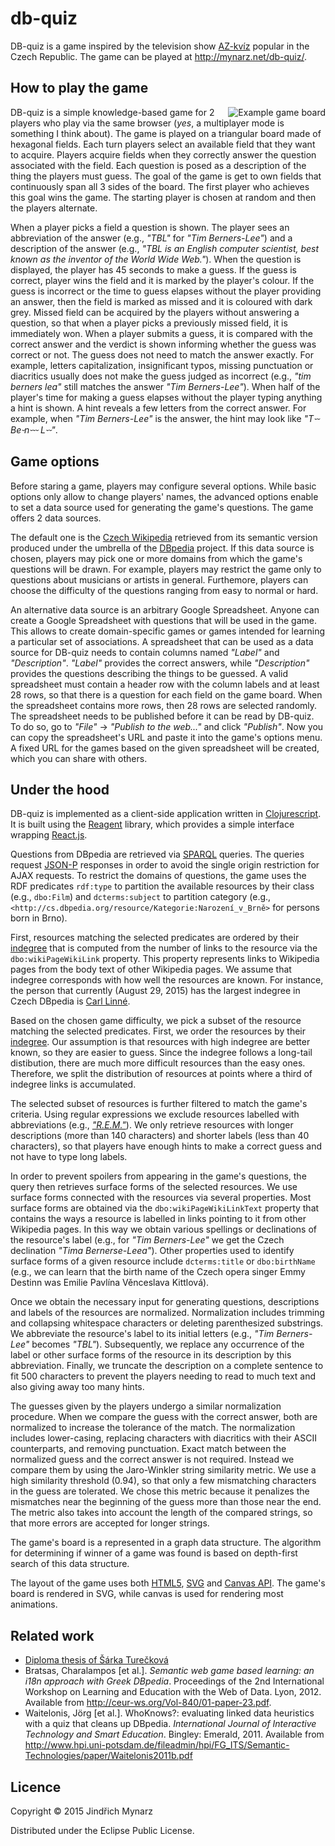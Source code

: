 # db-quiz

DB-quiz is a game inspired by the television show [AZ-kvíz](https://cs.wikipedia.org/wiki/AZ-kv%C3%ADz) popular in the Czech Republic. The game can be played at <http://mynarz.net/db-quiz/>.

## How to play the game

<img src="https://raw.githubusercontent.com/jindrichmynarz/db-quiz/master/resources/public/img/example_board.png" alt="Example game board" align="right" />

DB-quiz is a simple knowledge-based game for 2 players who play via the same browser (*yes*, a multiplayer mode is something I think about). The game is played on a triangular board made of hexagonal fields. Each turn players select an available field that they want to acquire. Players acquire fields when they correctly answer the question associated with the field. Each question is posed as a description of the thing the players must guess. The goal of the game is get to own fields that continuously span all 3 sides of the board. The first player who achieves this goal wins the game. The starting player is chosen at random and then the players alternate. 

When a player picks a field a question is shown. The player sees an abbreviation of the answer (e.g., *"TBL"* for *"Tim Berners-Lee"*) and a description of the answer (e.g., *"TBL is an English computer scientist, best known as the inventor of the World Wide Web."*). When the question is displayed, the player has 45 seconds to make a guess. If the guess is correct, player wins the field and it is marked by the player's colour. If the guess is incorrect or the time to guess elapses without the player providing an answer, then the field is marked as missed and it is coloured with dark grey. Missed field can be acquired by the players without answering a question, so that when a player picks a previously missed field, it is immediately won. When a player submits a guess, it is compared with the correct answer and the verdict is shown informing whether the guess was correct or not. The guess does not need to match the answer exactly. For example, letters capitalization, insignificant typos, missing punctuation or diacritics usually does not make the guess judged as incorrect (e.g., *"tim berners lea"* still matches the answer *"Tim Berners-Lee"*). When half of the player's time for making a guess elapses without the player typing anything a hint is shown. A hint reveals a few letters from the correct answer. For example, when *"Tim Berners-Lee"* is the answer, the hint may look like *"T⏑⏑ Be⏑n⏑⏑⏑ L⏑⏑"*. 

## Game options

Before staring a game, players may configure several options. While basic options only allow to change players' names, the advanced options enable to set a data source used for generating the game's questions. The game offers 2 data sources.

The default one is the [Czech Wikipedia](https://cs.wikipedia.org) retrieved from its semantic version produced under the umbrella of the [DBpedia](http://dbpedia.org) project. If this data source is chosen, players may pick one or more domains from which the game's questions will be drawn. For example, players may restrict the game only to questions about musicians or artists in general. Furthemore, players can choose the difficulty of the questions ranging from easy to normal or hard. 

An alternative data source is an arbitrary Google Spreadsheet. Anyone can create a Google Spreadsheet with questions that will be used in the game. This allows to create domain-specific games or games intended for learning a particular set of associations. A spreadsheet that can be used as a data source for DB-quiz needs to contain columns named *"Label"* and *"Description"*. *"Label"* provides the correct answers, while *"Description"* provides the questions describing the things to be guessed. A valid spreadsheet must contain a header row with the column labels and at least 28 rows, so that there is a question for each field on the game board. When the spreadsheet contains more rows, then 28 rows are selected randomly. The spreadsheet needs to be published before it can be read by DB-quiz. To do so, go to *"File"* → *"Publish to the web..."* and click *"Publish"*. Now you can copy the spreadsheet's URL and paste it into the game's options menu. A fixed URL for the games based on the given spreadsheet will be created, which you can share with others. 

## Under the hood

DB-quiz is implemented as a client-side application written in [Clojurescript](https://github.com/clojure/clojurescript). It is built using the [Reagent](https://github.com/reagent-project/reagent) library, which provides a simple interface wrapping [React.js](http://facebook.github.io/react/).

Questions from DBpedia are retrieved via [SPARQL](http://www.w3.org/TR/sparql11-query/) queries. The queries request [JSON-P](http://json-p.org/) responses in order to avoid the single origin restriction for AJAX requests. To restrict the domains of questions, the game uses the RDF predicates `rdf:type` to partition the available resources by their class (e.g., `dbo:Film`) and `dcterms:subject` to partition category (e.g., `<http://cs.dbpedia.org/resource/Kategorie:Narození_v_Brně>` for persons born in Brno).

First, resources matching the selected predicates are ordered by their [indegree](https://en.wiktionary.org/wiki/indegree) that is computed from the number of links to the resource via the `dbo:wikiPageWikiLink` property. This property represents links to Wikipedia pages from the body text of other Wikipedia pages. We assume that indegree corresponds with how well the resources are known. For instance, the person that currently (August 29, 2015) has the largest indegree in Czech DBpedia is [Carl Linné](http://cs.dbpedia.org/resource/Carl_Linné).

Based on the chosen game difficulty, we pick a subset of the resource matching the selected predicates. First, we order the resources by their [indegree](https://en.wiktionary.org/wiki/indegree). Our assumption is that resources with high indegree are better known, so they are easier to guess. Since the indegree follows a long-tail distibution, there are much more difficult resources than the easy ones. Therefore, we split the distribution of resources at points where a third of indegree links is accumulated. 

The selected subset of resources is further filtered to match the game's criteria. Using regular expressions we exclude resources labelled with abbreviations (e.g., [*"R.E.M."*](http://cs.dbpedia.org/resource/R.E.M.)). We only retrieve resources with longer descriptions (more than 140 characters) and shorter labels (less than 40 characters), so that players have enough hints to make a correct guess and not have to type long labels.

In order to prevent spoilers from appearing in the game's questions, the query then retrieves surface forms of the selected resources. We use surface forms connected with the resources via several properties. Most surface forms are obtained via the `dbo:wikiPageWikiLinkText` property that contains the ways a resource is labelled in links pointing to it from other Wikipedia pages. In this way we obtain various spellings or declinations of the resource's label (e.g., for *"Tim Berners-Lee"* we get the Czech declination *"Tima Bernerse-Leea"*). Other properties used to identify surface forms of a given resource include `dcterms:title` or `dbo:birthName` (e.g., we can learn that the birth name of the Czech opera singer Emmy Destinn was Emilie Pavlína Věnceslava Kittlová). 

Once we obtain the necessary input for generating questions, descriptions and labels of the resources are normalized. Normalization includes trimming and collapsing whitespace characters or deleting parenthesized substrings. We abbreviate the resource's label to its initial letters (e.g., *"Tim Berners-Lee"* becomes *"TBL"*). Subsequently, we replace any occurrence of the label or other surface forms of the resource in its description by this abbreviation. Finally, we truncate the description on a complete sentence to fit 500 characters to prevent the players needing to read to much text and also giving away too many hints.

The guesses given by the players undergo a similar normalization procedure. When we compare the guess with the correct answer, both are normalized to increase the tolerance of the match. The normalization includes lower-casing, replacing characters with diacritics with their ASCII counterparts, and removing punctuation. Exact match between the normalized guess and the correct answer is not required. Instead we compare them by using the Jaro-Winkler string similarity metric. We use a high similarity threshold (0.94), so that only a few mismatching characters in the guess are tolerated. We chose this metric because it penalizes the mismatches near the beginning of the guess more than those near the end. The metric also takes into account the length of the compared strings, so that more errors are accepted for longer strings.

The game's board is a represented in a graph data structure. The algorithm for determining if winner of a game was found is based on depth-first search of this data structure. 

The layout of the game uses both [HTML5](http://www.w3.org/TR/html5/), [SVG](http://www.w3.org/TR/SVG/) and [Canvas API](http://www.w3.org/TR/2dcontext/). The game's board is rendered in SVG, while canvas is used for rendering most animations.

## Related work

* [Diploma thesis of Šárka Turečková](http://isis.vse.cz/zp/index.pl?podrobnosti_zp=51463)
* Bratsas, Charalampos \[et al.\]. *Semantic web game based learning: an i18n approach with Greek DBpedia*. Proceedings of the 2nd International Workshop on Learning and Education with the Web of Data. Lyon, 2012. Available from <http://ceur-ws.org/Vol-840/01-paper-23.pdf>.
* Waitelonis, Jörg \[et al.\]. WhoKnows?: evaluating linked data heuristics with a quiz that cleans up DBpedia. *International Journal of Interactive Technology and Smart Education*. Bingley: Emerald, 2011. Available from <http://www.hpi.uni-potsdam.de/fileadmin/hpi/FG_ITS/Semantic-Technologies/paper/Waitelonis2011b.pdf>

## Licence

Copyright © 2015 Jindřich Mynarz

Distributed under the Eclipse Public License.
